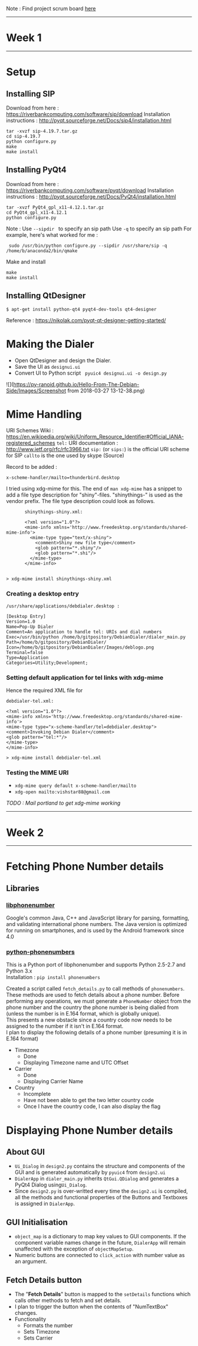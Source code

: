 Note : Find project scrum board [here](https://storm.debian.net/grain/bD3aJdnYLBWo5R3K6GWckn/b/sandstorm/libreboard)

---
# Week 1

---
# Setup

## Installing SIP
Download from here : https://riverbankcomputing.com/software/sip/download
Installation instructions : http://pyqt.sourceforge.net/Docs/sip4/installation.html

	tar -xvzf sip-4.19.7.tar.gz
	cd sip-4.19.7
	python configure.py
	make
	make install

## Installing PyQt4
Download from here : https://riverbankcomputing.com/software/pyqt/download
Installation instructions : http://pyqt.sourceforge.net/Docs/PyQt4/installation.html

	tar -xvzf PyQt4_gpl_x11-4.12.1.tar.gz
	cd PyQt4_gpl_x11-4.12.1
	python configure.py

Note :
Use `--sipdir ` to specify an sip path
Use `-q` to specify an sip path
For example, here's what worked for me :

	 sudo /usr/bin/python configure.py --sipdir /usr/share/sip -q /home/b/anaconda2/bin/qmake
Make and install  

	make
	make install

## Installing QtDesigner
	$ apt-get install python-qt4 pyqt4-dev-tools qt4-designer
Reference : https://nikolak.com/pyqt-qt-designer-getting-started/

# Making the Dialer

- Open QtDesigner and design the Dialer.
- Save the UI as `designui.ui`
- Convert UI to Python script
	` pyuic4 designui.ui -o design.py`


![](https://py-ranoid.github.io/Hello-From-The-Debian-Side/Images/Screenshot from 2018-03-27 13-12-38.png)


# Mime Handling
URI Schemes Wiki : https://en.wikipedia.org/wiki/Uniform_Resource_Identifier#Official_IANA-registered_schemes
`tel:` URI documentation : http://www.ietf.org/rfc/rfc3966.txt
`sip:` (or `sips:`) is the official URI scheme for SIP
`callto` is the one used by skype (Source)

Record to be added  :

	x-scheme-handler/mailto=thunderbird.desktop

I tried using xdg-mime for this. The end of `man xdg-mime` has a snippet to add a file type description for "shiny"-files. "shinythings-" is used as the vendor prefix. The file type description could look as follows.

           shinythings-shiny.xml:

           <?xml version="1.0"?>
           <mime-info xmlns='http://www.freedesktop.org/standards/shared-mime-info'>
             <mime-type type="text/x-shiny">
               <comment>Shiny new file type</comment>
               <glob pattern="*.shiny"/>
               <glob pattern="*.shi"/>
             </mime-type>
           </mime-info>


	> xdg-mime install shinythings-shiny.xml


### Creating a desktop entry

	/usr/share/applications/debdialer.desktop :

	[Desktop Entry]
	Version=1.0
	Name=Pop-Up Dialer
	Comment=An application to handle tel: URIs and dial numbers
	Exec=/usr/bin/python /home/b/gitpository/DebianDialer/dialer_main.py
	Path=/home/b/gitpository/DebianDialer/
	Icon=/home/b/gitpository/DebianDialer/Images/deblogo.png
	Terminal=false
	Type=Application
	Categories=Utility;Development;

### Setting default application for tel links with xdg-mime

Hence the required XML file for

	debdialer-tel.xml:

	<?xml version="1.0"?>
	<mime-info xmlns='http://www.freedesktop.org/standards/shared-mime-info'>
	<mime-type type="x-scheme-handler/tel=debdialer.desktop">
	<comment>Invoking Debian Dialer</comment>
	<glob pattern="tel:*"/>
	</mime-type>
	</mime-info>

	> xdg-mime install debdialer-tel.xml

### Testing the MIME URI
- `xdg-mime query default x-scheme-handler/mailto`
- `xdg-open mailto:vishstar88@gmail.com`

*TODO : Mail portland to get xdg-mime working*

---
# Week 2

---
# Fetching Phone Number details

## Libraries
### [libphonenumber](https://github.com/googlei18n/libphonenumber)
Google's common Java, C++ and JavaScript library for parsing, formatting, and validating international phone numbers. The Java version is optimized for running on smartphones, and is used by the Android framework since 4.0

### [python-phonenumbers](https://superuser.com/questions/159775/is-there-a-firefox-shortcut-to-copy-the-url-of-thecurrent-page)
This is a Python port of libphonenumber and supports Python 2.5-2.7 and Python 3.x<br>
Installation :
	`pip install phonenumbers`

Created a script called `fetch_details.py` to call methods of `phonenumbers`. These methods are used to fetch details about a phone number. Before performing any operations, we must generate a `PhoneNumber` object from the phone number and the country the phone number is being dialled from (unless the number is in E.164 format, which is globally unique). <br> This presents a new obstacle since a country code now needs to be assigned to the number if it isn't in  E.164 format.
<br>
I plan to display the following details of a phone number (presuming it is in E.164 format)
- Timezone
	- Done
	- Displaying Timezone name and UTC Offset
- Carrier
	- Done
	- Displaying Carrier Name
- Country
	- Incomplete
	- Have not been able to get the two letter country code
	- Once I have the country code, I can also display the flag

# Displaying Phone Number details
## About GUI
- `Ui_Dialog` in `design2.py` contains the structure and components of the GUI and is generated automatically by `pyuic4` from `design2.ui`
- `DialerApp` in `dialer_main.py` inherits `QtGui.QDialog` and generates a PyQt4 Dialog using`Ui_Dialog`.
- Since `design2.py` is over-writted every time the `design2.ui` is compiled, all the methods and functional properties of the Buttons and Textboxes is assigned in `DialerApp`.

## GUI Initialisation
- `object_map` is a dictionary to map key values to GUI components. If the component variable names change in the future, `DialerApp` will remain unaffected with the exception of `objectMapSetup`.
- Numeric buttons are connected to `click_action` with number value as an argument.

## Fetch Details button
- The "**Fetch Details**" button is mapped to the `setDetails` functions which calls other methods to fetch and set details.
- I plan to trigger the button when the contents of "NumTextBox" changes.
- Functionality
	- Formats the number
	- Sets Timezone
	- Sets Carrier
